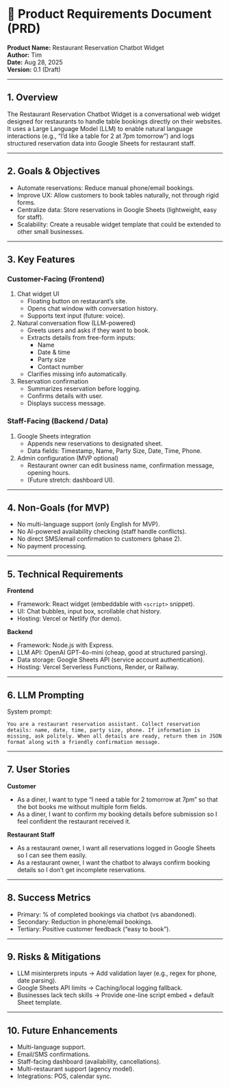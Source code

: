 # 📄 Product Requirements Document (PRD)

**Product Name:** Restaurant Reservation Chatbot Widget  
**Author:** Tim  
**Date:** Aug 28, 2025  
**Version:** 0.1 (Draft)

---

## 1. Overview

The Restaurant Reservation Chatbot Widget is a conversational web widget designed for restaurants to handle table bookings directly on their websites. It uses a Large Language Model (LLM) to enable natural language interactions (e.g., “I’d like a table for 2 at 7pm tomorrow”) and logs structured reservation data into Google Sheets for restaurant staff.

---

## 2. Goals & Objectives

- Automate reservations: Reduce manual phone/email bookings.
- Improve UX: Allow customers to book tables naturally, not through rigid forms.
- Centralize data: Store reservations in Google Sheets (lightweight, easy for staff).
- Scalability: Create a reusable widget template that could be extended to other small businesses.

---

## 3. Key Features

### Customer-Facing (Frontend)
1. Chat widget UI
   - Floating button on restaurant’s site.
   - Opens chat window with conversation history.
   - Supports text input (future: voice).
2. Natural conversation flow (LLM-powered)
   - Greets users and asks if they want to book.
   - Extracts details from free-form inputs:
     - Name
     - Date & time
     - Party size
     - Contact number
   - Clarifies missing info automatically.
3. Reservation confirmation
   - Summarizes reservation before logging.
   - Confirms details with user.
   - Displays success message.

### Staff-Facing (Backend / Data)
1. Google Sheets integration
   - Appends new reservations to designated sheet.
   - Data fields: Timestamp, Name, Party Size, Date, Time, Phone.
2. Admin configuration (MVP optional)
   - Restaurant owner can edit business name, confirmation message, opening hours.
   - (Future stretch: dashboard UI).

---

## 4. Non-Goals (for MVP)

- No multi-language support (only English for MVP).
- No AI-powered availability checking (staff handle conflicts).
- No direct SMS/email confirmation to customers (phase 2).
- No payment processing.

---

## 5. Technical Requirements

**Frontend**
- Framework: React widget (embeddable with `<script>` snippet).
- UI: Chat bubbles, input box, scrollable chat history.
- Hosting: Vercel or Netlify (for demo).

**Backend**
- Framework: Node.js with Express.
- LLM API: OpenAI GPT-4o-mini (cheap, good at structured parsing).
- Data storage: Google Sheets API (service account authentication).
- Hosting: Vercel Serverless Functions, Render, or Railway.

---

## 6. LLM Prompting

System prompt:

```text
You are a restaurant reservation assistant. Collect reservation details: name, date, time, party size, phone. If information is missing, ask politely. When all details are ready, return them in JSON format along with a friendly confirmation message.
```

---

## 7. User Stories

**Customer**
- As a diner, I want to type “I need a table for 2 tomorrow at 7pm” so that the bot books me without multiple form fields.
- As a diner, I want to confirm my booking details before submission so I feel confident the restaurant received it.

**Restaurant Staff**
- As a restaurant owner, I want all reservations logged in Google Sheets so I can see them easily.
- As a restaurant owner, I want the chatbot to always confirm booking details so I don’t get incomplete reservations.

---

## 8. Success Metrics

- Primary: % of completed bookings via chatbot (vs abandoned).
- Secondary: Reduction in phone/email bookings.
- Tertiary: Positive customer feedback (“easy to book”).

---

## 9. Risks & Mitigations

- LLM misinterprets inputs → Add validation layer (e.g., regex for phone, date parsing).
- Google Sheets API limits → Caching/local logging fallback.
- Businesses lack tech skills → Provide one-line script embed + default Sheet template.

---

## 10. Future Enhancements

- Multi-language support.
- Email/SMS confirmations.
- Staff-facing dashboard (availability, cancellations).
- Multi-restaurant support (agency model).
- Integrations: POS, calendar sync.